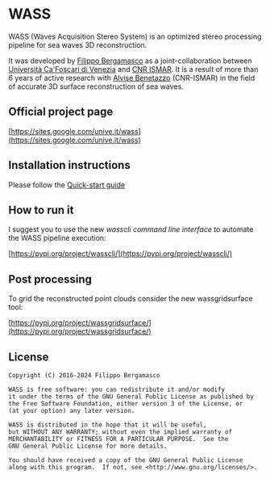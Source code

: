 # WASS

WASS (Waves Acquisition Stereo System) is an optimized stereo processing pipeline for sea waves 3D reconstruction.


It was developed by [Filippo Bergamasco](http://www.dsi.unive.it/~bergamasco/) as a joint-collaboration between [Università Ca'Foscari di Venezia](http://www.unive.it) and [CNR ISMAR](http://www.ismar.cnr.it). It is a result of more than 6 years of active research with [Alvise Benetazzo](http://www.ismar.cnr.it/people/benetazzo-alvise) (CNR-ISMAR) in the field of accurate 3D surface reconstruction of sea waves.


## Official project page

[https://sites.google.com/unive.it/wass](https://sites.google.com/unive.it/wass)


## Installation instructions 

Please follow the [Quick-start guide](https://www.dais.unive.it/wass/WASS_quickstart_guide.pdf)



## How to run it

I suggest you to use the new *wasscli command line interface* to automate the WASS pipeline execution:

[https://pypi.org/project/wasscli/](https://pypi.org/project/wasscli/)



## Post processing

To grid the reconstructed point clouds consider the new wassgridsurface tool:

[https://pypi.org/project/wassgridsurface/](https://pypi.org/project/wassgridsurface/)



## License

```
Copyright (C) 2016-2024 Filippo Bergamasco 

WASS is free software: you can redistribute it and/or modify
it under the terms of the GNU General Public License as published by
the Free Software Foundation, either version 3 of the License, or
(at your option) any later version.

WASS is distributed in the hope that it will be useful,
but WITHOUT ANY WARRANTY; without even the implied warranty of
MERCHANTABILITY or FITNESS FOR A PARTICULAR PURPOSE.  See the
GNU General Public License for more details.

You should have received a copy of the GNU General Public License
along with this program.  If not, see <http://www.gnu.org/licenses/>.
```



